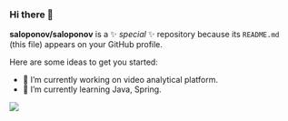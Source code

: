 ### Hi there 👋


**saloponov/saloponov** is a ✨ _special_ ✨ repository because its `README.md` (this file) appears on your GitHub profile.

Here are some ideas to get you started:

- 🔭 I’m currently working on video analytical platform.
- 🌱 I’m currently learning Java, Spring.

![](https://komarev.com/ghpvc/?username=saloponov)
